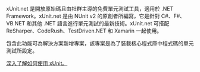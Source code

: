 ﻿xUnit.net 是開放原始碼且由社群主導的免費單元測試工具，適用於 .NET Framework。xUnit.net 是由 NUnit v2 的原創者所編寫，它是針對 C#、F#、VB.NET 和其他 .NET 語言進行單元測試的最新技術。xUnit.net 可搭配 ReSharper、CodeRush、TestDriven.NET 和 Xamarin 一起使用。

包含此功能可為解決方案新增專案，該專案是為了裝載核心程式庫中程式碼的單元測試所設定。

[深入了解如何使用 xUnit。](https://xunit.net/)
